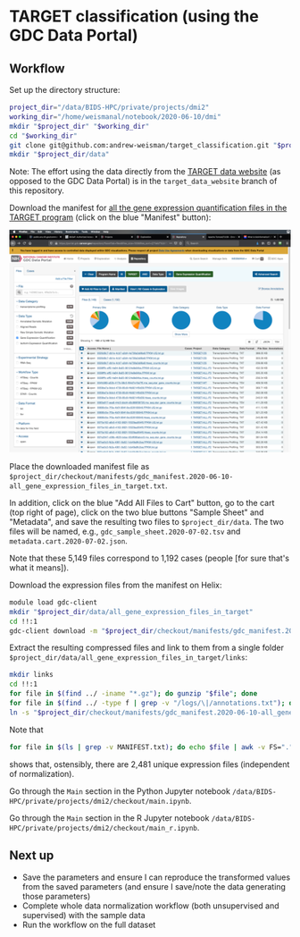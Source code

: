 # TARGET classification (using the GDC Data Portal)

## Workflow

Set up the directory structure:

```bash
project_dir="/data/BIDS-HPC/private/projects/dmi2"
working_dir="/home/weismanal/notebook/2020-06-10/dmi"
mkdir "$project_dir" "$working_dir"
cd "$working_dir"
git clone git@github.com:andrew-weisman/target_classification.git "$project_dir/checkout"
mkdir "$project_dir/data"
```

Note: The effort using the data directly from the [TARGET data website](https://target-data.nci.nih.gov) (as opposed to the GDC Data Portal) is in the `target_data_website` branch of this repository.

Download the manifest for [all the gene expression quantification files in the TARGET program](https://portal.gdc.cancer.gov/repository?facetTab=files&files_size=100&files_sort=%5B%7B%22field%22%3A%22file_name%22%2C%22order%22%3A%22asc%22%7D%5D&filters=%7B%22op%22%3A%22and%22%2C%22content%22%3A%5B%7B%22op%22%3A%22in%22%2C%22content%22%3A%7B%22field%22%3A%22cases.project.program.name%22%2C%22value%22%3A%5B%22TARGET%22%5D%7D%7D%2C%7B%22op%22%3A%22in%22%2C%22content%22%3A%7B%22field%22%3A%22files.data_type%22%2C%22value%22%3A%5B%22Gene%20Expression%20Quantification%22%5D%7D%7D%5D%7D&searchTableTab=files) (click on the blue "Manifest" button):

![all_gene_expression_files_in_target.png](images/all_gene_expression_files_in_target.png)

Place the downloaded manifest file as `$project_dir/checkout/manifests/gdc_manifest.2020-06-10-all_gene_expression_files_in_target.txt`.

In addition, click on the blue "Add All Files to Cart" button, go to the cart (top right of page), click on the two blue buttons "Sample Sheet" and "Metadata", and save the resulting two files to `$project_dir/data`. The two files will be named, e.g., `gdc_sample_sheet.2020-07-02.tsv` and `metadata.cart.2020-07-02.json`.

Note that these 5,149 files correspond to 1,192 cases (people [for sure that's what it means]).

Download the expression files from the manifest on Helix:

```bash
module load gdc-client
mkdir "$project_dir/data/all_gene_expression_files_in_target"
cd !!:1
gdc-client download -m "$project_dir/checkout/manifests/gdc_manifest.2020-06-10-all_gene_expression_files_in_target.txt"
```

Extract the resulting compressed files and link to them from a single folder `$project_dir/data/all_gene_expression_files_in_target/links`:

```bash
mkdir links
cd !!:1
for file in $(find ../ -iname "*.gz"); do gunzip "$file"; done
for file in $(find ../ -type f | grep -v "/logs/\|/annotations.txt"); do ln -s $file; done
ln -s "$project_dir/checkout/manifests/gdc_manifest.2020-06-10-all_gene_expression_files_in_target.txt" MANIFEST.txt
```

Note that

```bash
for file in $(ls | grep -v MANIFEST.txt); do echo $file | awk -v FS="." '{print $1}'; done | sort -u | wc -l
```

shows that, ostensibly, there are 2,481 unique expression files (independent of normalization).

Go through the `Main` section in the Python Jupyter notebook `/data/BIDS-HPC/private/projects/dmi2/checkout/main.ipynb`.

Go through the `Main` section in the R Jupyter notebook `/data/BIDS-HPC/private/projects/dmi2/checkout/main_r.ipynb`.

## Next up

* Save the parameters and ensure I can reproduce the transformed values from the saved parameters (and ensure I save/note the data generating those parameters)
* Complete whole data normalization workflow (both unsupervised and supervised) with the sample data
* Run the workflow on the full dataset
